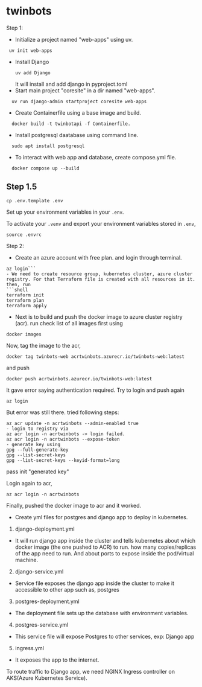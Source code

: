 # twinbots


Step 1:
  - Initialize a project named "web-apps" using uv.
   ```shell
    uv init web-apps
  ``` 
  - Install Django
    ```shell
    uv add Django
    ```
    It will install and add django in pyproject.toml
  - Start main project "coresite" in a dir named "web-apps".
  ```shell
    uv run django-admin startproject coresite web-apps
  ```
  - Create Containerfile using a base image and build.
  ```shell
    docker build -t twinbotapi -f Containerfile.
  ```
  - Install postgresql daatabase using command line.
  ```shell
    sudo apt install postgresql
  ```
  - To interact with web app and database, create compose.yml file.
  ```shell
    docker compose up --build
  ```
Step 1.5
-------

```
cp .env.template .env
```
Set up your environment variables in your `.env`.

To activate your `.venv` and export your environment variables stored in `.env`,
```
source .envrc
```

Step 2:
  - Create an azure account with free plan. and login through terminal.
  ```shell 
  az login```
  - We need to create resource group, kubernetes cluster, azure cluster registry. For that Terraform file is created with all resources in it.
  then, run 
  ```shell
  terraform init
  terraform plan
  terraform apply
  ```
  - Next is to build and push the docker image to azure cluster registry (acr).
  run
  check list of all images first using
  ```shell
  docker images
  ```
  Now, tag the image to the acr,
  ```
  docker tag twinbots-web acrtwinbots.azurecr.io/twinbots-web:latest
  ```
  and push
  ```shell
  docker push acrtwinbots.azurecr.io/twinbots-web:latest
  ```
  It gave error saying authentication required. Try to login and push again
  ```shell
  az login
  ```
  But error was still there. 
  tried following steps:
  ```shell
  az acr update -n acrtwinbots --admin-enabled true
 - login to registry via
  az acr login -n acrtwinbots -> login failed.
  az acr login -n acrtwinbots --expose-token
 - generate key using
  gpg --full-generate-key
  gpg --list-secret-keys
  gpg --list-secret-keys --keyid-format=long
  ```
  pass init "generated key"

  Login again to acr,
  ```shell
  az acr login -n acrtwinbots
  ```
  Finally, pushed the docker image to acr and it worked.

  - Create yml files for postgres and django app to deploy in kubernetes.
  
1) django-deployment.yml
  - It will run django app inside the cluster and tells kubernetes about which docker image (the one pushed to ACR) to run.
  how many copies/replicas of the app need to run. And about ports to expose inside the pod/virtual machine.

2) django-service.yml
  - Service file exposes the django app inside the cluster to make it accessible to other app such as, postgres

3) postgres-deployment.yml
  - The deployment file sets up the database with environment variables.

4) postgres-service.yml
  - This service file will expose Postgres to other services, exp: Django app

5) ingress.yml
  - It exposes the app to the internet.

To route traffic to Django app, we need NGINX Ingress controller on AKS(Azure Kubernetes Service).

